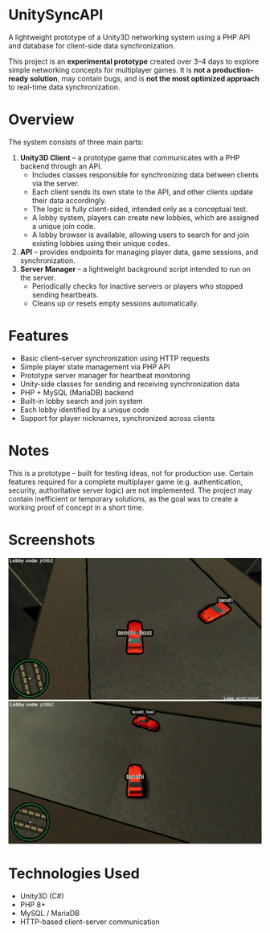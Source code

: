 # UnitySyncAPI
A lightweight prototype of a Unity3D networking system using a PHP API and database for client-side data synchronization.

This project is an **experimental prototype** created over 3–4 days to explore simple networking concepts for multiplayer games.
It is **not a production-ready solution**, may contain bugs, and is **not the most optimized approach** to real-time data synchronization.

# Overview
The system consists of three main parts:
1. **Unity3D Client** – a prototype game that communicates with a PHP backend through an API.
    - Includes classes responsible for synchronizing data between clients via the server.
    - Each client sends its own state to the API, and other clients update their data accordingly.
    - The logic is fully client-sided, intended only as a conceptual test.
    - A lobby system, players can create new lobbies, which are assigned a unique join code.
    - A lobby browser is available, allowing users to search for and join existing lobbies using their unique codes.
2. **API** – provides endpoints for managing player data, game sessions, and synchronization.
3. **Server Manager** – a lightweight background script intended to run on the server.
    - Periodically checks for inactive servers or players who stopped sending heartbeats.
    - Cleans up or resets empty sessions automatically.

# Features
  - Basic client–server synchronization using HTTP requests
  - Simple player state management via PHP API
  - Prototype server manager for heartbeat monitoring
  - Unity-side classes for sending and receiving synchronization data
  - PHP + MySQL (MariaDB) backend
  - Built-in lobby search and join system
  - Each lobby identified by a unique code
  - Support for player nicknames, synchronized across clients

# Notes
This is a prototype – built for testing ideas, not for production use.
Certain features required for a complete multiplayer game (e.g. authentication, security, authoritative server logic) are not implemented.
The project may contain inefficient or temporary solutions, as the goal was to create a working proof of concept in a short time.

# Screenshots
![Screenshot1](https://github.com/tenshi64/UnitySyncAPI/blob/main/screenshots/screenshot1.png)
![Screenshot2](https://github.com/tenshi64/UnitySyncAPI/blob/main/screenshots/screenshot2.png)

# Technologies Used
- Unity3D (C#)
- PHP 8+
- MySQL / MariaDB
- HTTP-based client-server communication
